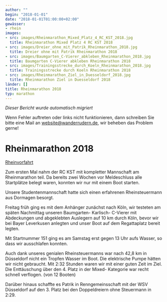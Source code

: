 ```yaml
---
author: ""
begin: "2018-01-01"
date: "2018-01-01T01:00:00+02:00"
gewässer:
- rhein
images:
- src: images/Rheinmarathon_Mixed_Platz_4_RC_KST_2018.jpg
  title: Rheinmarathon Mixed Platz 4 RC KST 2018
- src: images/Dreier_ohne_mit_Patrik_Rheinmarathon_2018.jpg
  title: Dreier ohne mit Patrik Rheinmarathon 2018
- src: images/Baumgarten_C-Vierer_abkleben_Rheinmarathon_2018.jpg
  title: Baumgarten C-Vierer abkleben Rheinmarathon 2018
- src: images/Trainingsstrecke_durch_Koeln_Rheinmarathon_2018.jpg
  title: Trainingsstrecke durch Koeln Rheinmarathon 2018
- src: images/Rheinmarathon_Ziel_in_Duesseldorf_2018.jpg
  title: Rheinmarathon Ziel in Duesseldorf 2018
länder: []
title: Rheinmarathon 2018
typ: marathon
---
```



*Dieser Bericht wurde automatisch migriert*

Wenn Fehler auftreten oder links nicht funktionieren, dann schreiben Sie bitte eine Mail an website@wanderrudern.de, wir beheben das Problem gerne!



# Rheinmarathon 2018


[Rheinvorfahrt](/berichte/2018/wawa_rheinfahrt_2018)

Zum ersten Mal nahm der RC KST mit kompletter Mannschaft am Rheinmarathon teil. Da bereits zwei Wochen vor Meldeschluss alle Startplätze belegt waren, konnten wir nur mit einem Boot starten.

Unsere Studentenmannschaft hatte sich einen erfahrenen Rheinsteuermann aus Dormagen besorgt.

Freitag früh ging es mit dem Anhänger zunächst nach Köln, wir testeten am späten Nachmittag unseren Baumgarten- Karlisch- C-Vierer mit Abdeckungen und abgeklebten Auslegern auf 10 km durch Köln, bevor wir bei Bayer Leverkusen anlegten und unser Boot auf dem Regattaplatz bereit legten.

Mit Startnummer 151 ging es am Samstag erst gegen 13 Uhr aufs Wasser, so dass wir ausschlafen konnten.

Auch dank unseres genialen Rheinsteuermanns war nach 42,8 km in Düsseldorf nicht ein Tropfen Wasser im Boot. Die elektrische Pumpe hätten wir nicht gebraucht. Mit 2:32 Stunden waren wir mit einer guten Zeit im Ziel. Die Enttäuschung über den 4. Platz in der Mixed- Kategorie war recht schnell verflogen. (von 12 Booten)

Darüber hinaus schaffte es Patrik in Renngemeinsschaft mit der WSV Düsseldorf auf den 3. Platz bei den Doppeldreiern ohne Steuermann in 2:29.